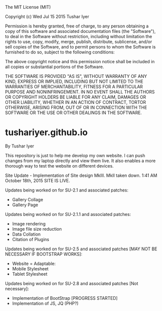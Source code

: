 The MIT License (MIT)

Copyright (c) Wed Jul 15 2015 Tushar Iyer

Permission is hereby granted, free of charge, to any person obtaining a copy of
this software and associated documentation files (the "Software"), to deal in
the Software without restriction, including without limitation the rights to
use, copy, modify, merge, publish, distribute, sublicense, and/or sell copies of
the Software, and to permit persons to whom the Software is furnished to do so,
subject to the following conditions:

The above copyright notice and this permission notice shall be included in all
copies or substantial portions of the Software.

THE SOFTWARE IS PROVIDED "AS IS", WITHOUT WARRANTY OF ANY KIND, EXPRESS OR
IMPLIED, INCLUDING BUT NOT LIMITED TO THE WARRANTIES OF MERCHANTABILITY, FITNESS
FOR A PARTICULAR PURPOSE AND NONINFRINGEMENT. IN NO EVENT SHALL THE AUTHORS OR
COPYRIGHT HOLDERS BE LIABLE FOR ANY CLAIM, DAMAGES OR OTHER LIABILITY, WHETHER
IN AN ACTION OF CONTRACT, TORTOR OTHERWISE, ARISING FROM, OUT OF OR IN
CONNECTION WITH THE SOFTWARE OR THE USE OR OTHER DEALINGS IN THE SOFTWARE.

# tushariyer.github.io
By Tushar Iyer

This repository is just to help me develop my own website. I can push changes from my laptop directly and view them live. It also enables a more thorough way to test the website on different devices.


Site Update - Implementation of Site design MkIII. MkII taken down. 1:41 AM October 18th, 2015
SITE IS LIVE.

Updates being worked on for SU-2.1 and associated patches:
 - Gallery Collage
 - Gallery Page
 
Updates being worked on for SU-2.1.1 and associated patches:
 - Image rendering
 - Image file size reduction
 - Data Collation
 - Citation of Plugins
 
Updates being worked on for SU-2.5 and associated patches [MAY NOT BE NECESSARY IF BOOTSTRAP WORKS]:
 - Website = Adaptable:
 -  Mobile Stylesheet
 -  Tablet Stylesheet
 
Updates being worked on for SU-2.8 and associated patches [Not necessary]:
 - Implementation of BootStrap [PROGRESS STARTED]
 - Implementation of JS, JQ (PHP?)
